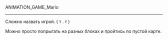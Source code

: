 ANIMATION_GAME_Mario

-------------------------------------------------------------------------------------------------------------------------------------------------

Сложно назвать игрой. ( т . т )

Можно просто попрыгать на разных блоках и пройтись по пустой карте.
